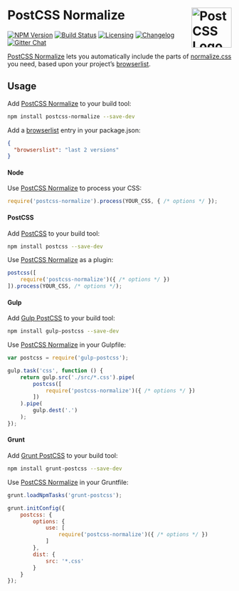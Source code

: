 # PostCSS Normalize [<img src="https://postcss.github.io/postcss/logo.svg" alt="PostCSS Logo" width="90" height="90" align="right">][postcss]

[![NPM Version][npm-img]][npm-url]
[![Build Status][cli-img]][cli-url]
[![Licensing][lic-img]][lic-url]
[![Changelog][log-img]][log-url]
[![Gitter Chat][git-img]][git-url]

[PostCSS Normalize] lets you automatically include the parts of [normalize.css]
you need, based upon your project’s [browserlist].

## Usage

Add [PostCSS Normalize] to your build tool:

```bash
npm install postcss-normalize --save-dev
```

Add a [browserlist] entry in your package.json:

```json
{
  "browserslist": "last 2 versions"
}
```

#### Node

Use [PostCSS Normalize] to process your CSS:

```js
require('postcss-normalize').process(YOUR_CSS, { /* options */ });
```

#### PostCSS

Add [PostCSS] to your build tool:

```bash
npm install postcss --save-dev
```

Use [PostCSS Normalize] as a plugin:

```js
postcss([
	require('postcss-normalize')({ /* options */ })
]).process(YOUR_CSS, /* options */);
```

#### Gulp

Add [Gulp PostCSS] to your build tool:

```bash
npm install gulp-postcss --save-dev
```

Use [PostCSS Normalize] in your Gulpfile:

```js
var postcss = require('gulp-postcss');

gulp.task('css', function () {
	return gulp.src('./src/*.css').pipe(
		postcss([
			require('postcss-normalize')({ /* options */ })
		])
	).pipe(
		gulp.dest('.')
	);
});
```

#### Grunt

Add [Grunt PostCSS] to your build tool:

```bash
npm install grunt-postcss --save-dev
```

Use [PostCSS Normalize] in your Gruntfile:

```js
grunt.loadNpmTasks('grunt-postcss');

grunt.initConfig({
	postcss: {
		options: {
			use: [
				require('postcss-normalize')({ /* options */ })
			]
		},
		dist: {
			src: '*.css'
		}
	}
});
```

[npm-url]: https://www.npmjs.com/package/postcss-normalize
[npm-img]: https://img.shields.io/npm/v/postcss-normalize.svg
[cli-url]: https://travis-ci.org/jonathantneal/postcss-normalize
[cli-img]: https://img.shields.io/travis/jonathantneal/postcss-normalize.svg
[lic-url]: LICENSE.md
[lic-img]: https://img.shields.io/npm/l/postcss-normalize.svg
[log-url]: CHANGELOG.md
[log-img]: https://img.shields.io/badge/changelog-md-blue.svg
[git-url]: https://gitter.im/postcss/postcss
[git-img]: https://img.shields.io/badge/chat-gitter-blue.svg

[PostCSS Normalize]: https://github.com/jonathantneal/postcss-normalize
[PostCSS]: https://github.com/postcss/postcss
[Gulp PostCSS]: https://github.com/postcss/gulp-postcss
[Grunt PostCSS]: https://github.com/nDmitry/grunt-postcss

[browserlist]: http://browserl.ist/
[normalize.css]: https://github.com/jonathantneal/normalize.css
